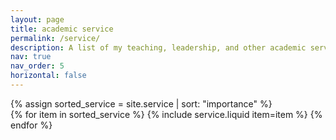 ```yaml
---
layout: page
title: academic service
permalink: /service/
description: A list of my teaching, leadership, and other academic service activities.
nav: true
nav_order: 5
horizontal: false
---
```


<div class="projects">
  {% assign sorted_service = site.service | sort: "importance" %}
  <div class="row row-cols-1 row-cols-md-2">
  {% for item in sorted_service %}
    {% include service.liquid item=item %}
  {% endfor %}
  </div>
</div>